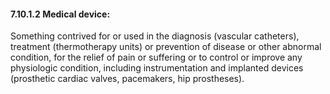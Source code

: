 #### 7.10.1.2 Medical device:

Something contrived for or used in the diagnosis (vascular catheters), treatment (thermotherapy units) or prevention of disease or other abnormal condition, for the relief of pain or suffering or to control or improve any physiologic condition, including instrumentation and implanted devices (prosthetic cardiac valves, pacemakers, hip prostheses).
